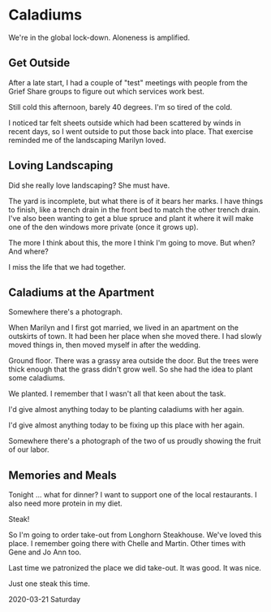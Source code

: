 # Caladiums

We're in the global lock-down.
Aloneness is amplified.

## Get Outside

After a late start, I had a couple of "test" meetings
with people from the Grief Share groups to figure out
which services work best.

Still cold this afternoon, barely 40 degrees.
I'm so tired of the cold.

I noticed tar felt sheets outside which had been scattered by winds
in recent days, so I went outside to put those back into place.
That exercise reminded me of the landscaping Marilyn loved.

## Loving Landscaping

Did she really love landscaping? She must have.

The yard is incomplete, but what there is of it
bears her marks. I have things to finish, like a trench drain
in the front bed to match the other trench drain. I've also
been wanting to get a blue spruce and plant it where it will
make one of the den windows more private (once it grows up).

The more I think about this,
the more I think I'm going to move. But when? And where?

I miss the life that we had together.

## Caladiums at the Apartment

Somewhere there's a photograph.

When Marilyn and I first got married, we lived in an apartment
on the outskirts of town. It had been her place when she moved there.
I had slowly moved things in, then moved myself in after the wedding.

Ground floor. There was a grassy area outside the door.
But the trees were thick enough that the grass didn't grow well.
So she had the idea to plant some caladiums.

We planted.
I remember that I wasn't all that keen about the task.

I'd give almost anything today to be planting caladiums with her again.

I'd give almost anything today to be fixing up this place with her again.

Somewhere there's a photograph of the two of us
proudly showing the fruit of our labor.

## Memories and Meals

Tonight ... what for dinner?
I want to support one of the local restaurants.
I also need more protein in my diet.

Steak!

So I'm going to order take-out from Longhorn Steakhouse.
We've loved this place. I remember going there with Chelle and Martin.
Other times with Gene and Jo Ann too.

Last time we patronized the place we did take-out.
It was good. It was nice.

Just one steak this time.

2020-03-21 Saturday



